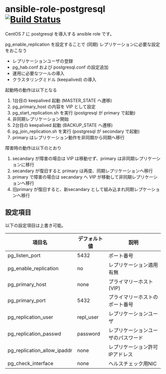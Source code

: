 # ansible-role-postgresql [![Build Status](https://travis-ci.org/izumimatsuo/ansible-role-postgresql.svg?branch=master)](https://travis-ci.org/izumimatsuo/ansible-role-postgresql)

CentOS 7 に postgresql を導入する ansible role です。

pg_enable_replication を設定することで (同期) レプリケーションに必要な設定をおこなう

- レプリケーションユーザの登録
- pg_hab.conf および postgresql.conf の設定追加
- 運用に必要なツールの導入
- クラスタリングミドル (keepalived) の導入

起動時の動作は以下となる

1. 1台目の keepalived 起動 (MASTER_STATE へ遷移)
1. pg_primary_host の内容を VIP として設定
1. pg_start_replication.sh を実行 (postgresql が primary で起動)
1. 非同期レプリケーション開始
1. 2台目の keepalived 起動 (BACKUP_STATE へ遷移)
1. pg_join_replication.sh を実行 (postgresql が secondary で起動)
1. primary はレプリケーション動作を非同期から同期へ移行

障害時の動作は以下のとおり

1. secandary が障害の場合は VIP は移動せず、primary は非同期レプリケーションに移行
1. secandary が復旧すると primary は再度、同期レプリケーションへ移行
1. primary で障害の場合は secandary へ VIP が移動して非同期レプリケーションへ移行
1. 旧primary が復旧すると、新secandary として組み込まれ同期レプケーションへ移行

## 設定項目

以下の設定項目は上書き可能。

| 項目名                | デフォルト値 | 説明       |
| --------------------- | ------------ | ---------- |
| pg_listen_port        | 5432         | ポート番号 |
| pg_enable_replication | no           | レプリケーション適用有無 |
| pg_primary_host       | none         | プライマリーホスト (VIP) |
| pg_primary_port       | 5432         | プライマリーホストのポート番号 |
| pg_replication_user   | repl_user    | レプリケーションユーザ |
| pg_replication_passwd | password     | レプリケーションユーザのパスワード |
| pg_replication_allow_ipaddr | none   | レプリケーション許可IPアドレス |
| pg_check_interface    | none         | ヘルスチェック用NIC |

